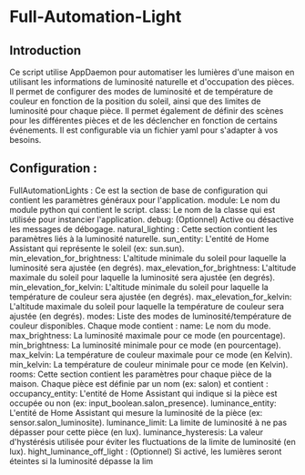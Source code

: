 # Full-Automation-Light
## Introduction
Ce script utilise AppDaemon pour automatiser les lumières d'une maison en utilisant les informations de luminosité naturelle et d'occupation des pièces. Il permet de configurer des modes de luminosité et de température de couleur en fonction de la position du soleil, ainsi que des limites de luminosité pour chaque pièce. Il permet également de définir des scènes pour les différentes pièces et de les déclencher en fonction de certains événements. Il est configurable via un fichier yaml pour s'adapter à vos besoins.
## Configuration :
FullAutomationLights : Ce est la section de base de configuration qui contient les paramètres généraux pour l'application.
module: Le nom du module python qui contient le script.
class: Le nom de la classe qui est utilisée pour instancier l'application.
debug: (Optionnel) Active ou désactive les messages de débogage.
natural_lighting : Cette section contient les paramètres liés à la luminosité naturelle.
sun_entity: L'entité de Home Assistant qui représente le soleil (ex: sun.sun).
min_elevation_for_brightness: L'altitude minimale du soleil pour laquelle la luminosité sera ajustée (en degrés).
max_elevation_for_brightness: L'altitude maximale du soleil pour laquelle la luminosité sera ajustée (en degrés).
min_elevation_for_kelvin: L'altitude minimale du soleil pour laquelle la température de couleur sera ajustée (en degrés).
max_elevation_for_kelvin: L'altitude maximale du soleil pour laquelle la température de couleur sera ajustée (en degrés).
modes: Liste des modes de luminosité/température de couleur disponibles. Chaque mode contient :
name: Le nom du mode.
max_brightness: La luminosité maximale pour ce mode (en pourcentage).
min_brightness: La luminosité minimale pour ce mode (en pourcentage).
max_kelvin: La température de couleur maximale pour ce mode (en Kelvin).
min_kelvin: La température de couleur minimale pour ce mode (en Kelvin).
rooms: Cette section contient les paramètres pour chaque pièce de la maison. Chaque pièce est définie par un nom (ex: salon) et contient :
occupancy_entity: L'entité de Home Assistant qui indique si la pièce est occupée ou non (ex: input_boolean.salon_presence).
luminance_entity: L'entité de Home Assistant qui mesure la luminosité de la pièce (ex: sensor.salon_luminosite).
luminance_limit: La limite de luminosité à ne pas dépasser pour cette pièce (en lux).
luminance_hysteresis: La valeur d'hystérésis utilisée pour éviter les fluctuations de la limite de luminosité (en lux).
hight_luminance_off_light : (Optionnel) Si activé, les lumières seront éteintes si la luminosité dépasse la lim
